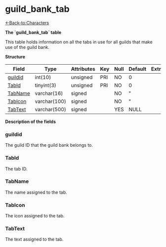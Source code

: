 # guild\_bank\_tab

[<-Back-to:Characters](database-characters.md)

**The \`guild\_bank\_tab\` table**

This table holds information on all the tabs in use for all guilds that make use of the guild bank.

**Structure**

| Field        | Type         | Attributes | Key | Null | Default | Extra | Comment |
|--------------|--------------|------------|-----|------|---------|-------|---------|
| [guildid][1] | int(10)      | unsigned   | PRI | NO   | 0       |       |         |
| [TabId][2]   | tinyint(3)   | unsigned   | PRI | NO   | 0       |       |         |
| [TabName][3] | varchar(16)  | signed     |     | NO   | "       |       |         |
| [TabIcon][4] | varchar(100) | signed     |     | NO   | "       |       |         |
| [TabText][5] | varchar(500) | signed     |     | YES  | NULL    |       |         |

[1]: #guildid
[2]: #tabid
[3]: #tabname
[4]: #tabicon
[5]: #tabtext

**Description of the fields**

### guildid

The guild ID that the guild bank belongs to.

### TabId

The tab ID.

### TabName

The name assigned to the tab.

### TabIcon

The icon assigned to the tab.

### TabText

The text assigned to the tab.
